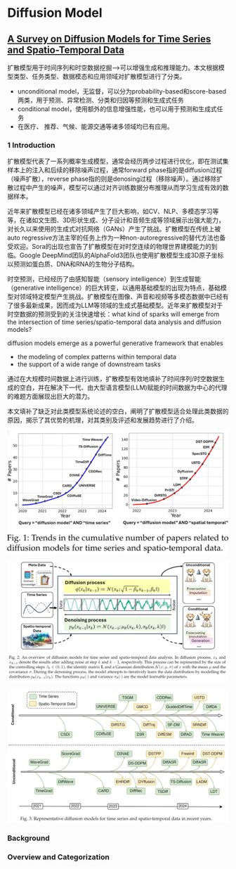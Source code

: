 # Diffusion Model
## [A Survey on Diffusion Models for Time Series and Spatio-Temporal Data](https://arxiv.org/pdf/2404.18886)

扩散模型用于时间序列和时空数据挖掘——>可以增强生成和推理能力。本文根据模型类型、任务类型、数据模态和应用领域对扩散模型进行了分类。

+ unconditional model，无监督，可以分为probability-based和score-based两类，用于预测、异常检测、分类和归因等预测和生成式任务
+ conditional model，使用额外的信息增强性能，也可以用于预测和生成式任务
+ 在医疗、 推荐、气候、能源交通等诸多领域均已有应用。

### 1 Introduction

扩散模型代表了一系列概率生成模型，通常会经历两步过程进行优化，即在测试集样本上的注入和后续的移除噪声过程，通常forward phase指的是diffusion过程（噪声扩散），reverse phase指的则是denosing过程（移除噪声）。通过移除扩散过程中产生的噪声，模型可以通过对齐训练数据分布推理从而学习生成有效的数据样本。

近年来扩散模型已经在诸多领域产生了巨大影响，如CV、NLP、多模态学习等等，在诸如文生图、3D形状生成、分子设计和音频生成等领域展示出强大能力，对长久以来使用的生成式对抗网络（GANs）产生了挑战。扩散模型在传统上被auto regressive方法主宰的任务上作为一种non-autoregressive的替代方法也备受欢迎。Sora的出现也宣告了扩散模型在对时空连续的物理世界建模能力的到临。Google DeepMind团队的AlphaFold3团队也使用扩散模型生成3D原子坐标以预测如蛋白质、DNA和RNA的生物分子结构。

时空预测，已经经历了由感知智能（sensory intelligence）到生成智能（generative intelligence）的巨大转变，以通用基础模型的出现为特点，基础模型对领域特定模型产生挑战。扩散模型在图像、声音和视频等多模态数据中已经有了很多最新成果，因而成为LLM等领域的生成式基础模型。近年来扩散模型对于时空数据的预测受到的关注快速增长：what kind of sparks will emerge from the intersection of time series/spatio-temporal data analysis and diffusion models?

diffusion models emerge as a powerful generative framework that enables
+ the modeling of complex patterns within temporal data
+ the support of a wide range of downstream tasks

通过在大规模时间数据上进行训练，扩散模型有效地填补了时间序列/时空数据生成的空白，并在解决下一代、由大型语言模型(LLM)赋能的时间数据为中心的代理的难题方面展现出巨大的潜力。

本文填补了缺乏对此类模型系统论述的空白，阐明了扩散模型适合处理此类数据的原因，揭示了其优势的机理，对其类别及评述和发展趋势进行了介绍。

![alt text](image-162.png)

![alt text](image-163.png)

![alt text](image-164.png)

### Background
### Overview and Categorization